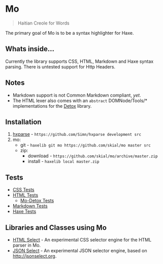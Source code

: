 # Mo

> Haitian Creole for Words

The primary goal of Mo is to be a syntax highlighter for Haxe.

## Whats inside...

Currently the library supports CSS, HTML, Markdown and Haxe syntax parsing. 
There is untested support for Http Headers.
	
## Notes

+ Markdown support is not Common Markdown compliant, _yet_.
+ The HTML lexer also comes with an `abstract` DOMNode/Tools/* implementations for the [Detox] library.

## Installation

1. [hxparse] - `https://github.com/Simn/hxparse development src`
2. mo:
	+ git - `haxelib git mo https://github.com/skial/mo master src`
	+ zip:
		* download - `https://github.com/skial/mo/archive/master.zip`
		* install - `haxelib local master.zip`

[hxparse]: http://github.com/simn/hxparse "Haxe Lexer and Parser Library"
[detox]: https://github.com/jasononeil/detox "A cross-platform library, written in Haxe, that makes working with Xml and the DOM light weight and easy"
	
## Tests

+ [CSS Tests](https://github.com/skial/uhu-spec/blob/master/src/uhx/lexer/CssParserSpec.hx)
+ [HTML Tests](https://github.com/skial/uhu-spec/blob/master/src/uhx/lexer/HtmlLexerSpec.hx)
	- [Mo-Detox Tests](https://github.com/skial/uhu-spec/tree/master/src/dtx)
+ [Markdown Tests](https://github.com/skial/uhu-spec/blob/master/src/uhx/lexer/MarkdownParserSpec.hx)
+ [Haxe Tests](https://github.com/skial/uhu-spec/blob/master/src/uhx/lexer/HaxeParserSpec.hx)
	
## Libraries and Classes using Mo

+ [HTML Select](https://github.com/skial/uhu/blob/experimental/src/uhx/select/Html.hx) - An experimental CSS selector engine for the HTML parser in Mo.
+ [JSON Select](https://github.com/skial/uhu/blob/experimental/src/uhx/select/Json.hx) - An experimental JSON selector engine, based on http://jsonselect.org.